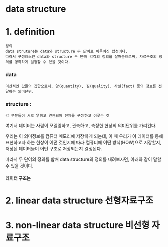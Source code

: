 
# data structure

# 1. definition 
    정의
    data struture는 data와 structure 두 단어로 이루어진 합성어다. 
    따라서 구성요소인 data와 structure 두 단어 각각의 정의를 살펴봄으로써, 자료구조의 정의를 명확하게 설정할 수 있을 것이다.  
    
### data      
    이산적인 값들의 집합으로서, 양(quantity), 질(quality), 사실(fact) 등의 정보를 전달하는 의미단위.
    
### structure :  
    각 부분들이 서로 얽히고 연관되어 전체를 구성하고 이루는 것

여기서 데이터는 사람이 모델링하고, 관측하고, 측정한 현상의 의미단위를 가리킨다. 

우리는 이 의미정보를 컴퓨터 메모리에 저장하게 되는데, 이 때 우리가 이 데이터를 통해 표현하고자 하는 현상이 어떤 것인지에 따라 컴퓨터에 어떤 방식(HOW)으로 저장할지, 저장된 데이터들이 어떤 구조로 저장되는지 결정된다. 
 
따라서 두 단어의 정의를 합쳐 data structure의 정의를 내려보자면, 아래와 같이 말할 수 있을 것이다.

#### 데이터 구조는 

# 2. linear data structure 선형자료구조


# 3. non-linear data structure 비선형 자료구조
